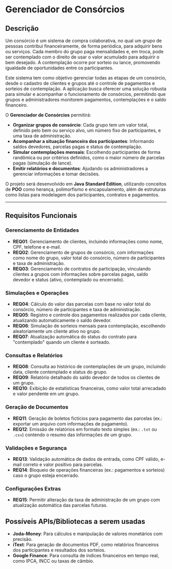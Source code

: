 # **Gerenciador de Consórcios**

## **Descrição**
Um consórcio é um sistema de compra colaborativa, no qual um grupo de pessoas contribui financeiramente, de forma periódica, para adquirir bens ou serviços. Cada membro do grupo paga mensalidades e, em troca, pode ser contemplado com o direito de usar o valor acumulado para adquirir o bem desejado. A contemplação ocorre por sorteio ou lance, promovendo igualdade de oportunidades entre os participantes.

Este sistema tem como objetivo gerenciar todas as etapas de um consórcio, desde o cadastro de clientes e grupos até o controle de pagamentos e sorteios de contemplação. A aplicação busca oferecer uma solução robusta para simular e acompanhar o funcionamento de consórcios, permitindo que grupos e administradores monitorem pagamentos, contemplações e o saldo financeiro.

O **Gerenciador de Consórcios** permitirá:
- **Organizar grupos de consórcio**: Cada grupo tem um valor total, definido pelo bem ou serviço alvo, um número fixo de participantes, e uma taxa de administração.
- **Acompanhar a situação financeira dos participantes**: Informando saldos devedores, parcelas pagas e status de contemplação.
- **Simular contemplações mensais**: Escolhendo participantes de forma randômica ou por critérios definidos, como o maior número de parcelas pagas (simulação de lance).
- **Emitir relatórios e documentos**: Ajudando os administradores a gerenciar informações e tomar decisões.

O projeto será desenvolvido em **Java Standard Edition**, utilizando conceitos de **POO** como herança, polimorfismo e encapsulamento, além de estruturas como listas para modelagem dos participantes, contratos e pagamentos.

---

## **Requisitos Funcionais**

### **Gerenciamento de Entidades**
- **REQ01**: Gerenciamento de clientes, incluindo informações como nome, CPF, telefone e e-mail.
- **REQ02**: Gerenciamento de grupos de consórcio, com informações como nome do grupo, valor total do consórcio, número de participantes e taxa de administração.
- **REQ03**: Gerenciamento de contratos de participação, vinculando clientes a grupos com informações sobre parcelas pagas, saldo devedor e status (ativo, contemplado ou encerrado).

### **Simulações e Operações**
- **REQ04**: Cálculo do valor das parcelas com base no valor total do consórcio, número de participantes e taxa de administração.
- **REQ05**: Registro e controle dos pagamentos realizados por cada cliente, atualizando automaticamente o saldo devedor.
- **REQ06**: Simulação de sorteios mensais para contemplação, escolhendo aleatoriamente um cliente ativo no grupo.
- **REQ07**: Atualização automática do status do contrato para "contemplado" quando um cliente é sorteado.

### **Consultas e Relatórios**
- **REQ08**: Consulta ao histórico de contemplações de um grupo, incluindo data, cliente contemplado e status do grupo.
- **REQ09**: Relatório detalhado do saldo devedor de todos os clientes de um grupo.
- **REQ10**: Exibição de estatísticas financeiras, como valor total arrecadado e valor pendente em um grupo.

### **Geração de Documentos**
- **REQ11**: Geração de boletos fictícios para pagamento das parcelas (ex.: exportar um arquivo com informações de pagamento).
- **REQ12**: Emissão de relatórios em formato texto simples (ex.: `.txt` ou `.csv`) contendo o resumo das informações de um grupo.

### **Validações e Segurança**
- **REQ13**: Validação automática de dados de entrada, como CPF válido, e-mail correto e valor positivo para parcelas.
- **REQ14**: Bloqueio de operações financeiras (ex.: pagamentos e sorteios) caso o grupo esteja encerrado.

### **Configurações Extras**
- **REQ15**: Permitir alteração da taxa de administração de um grupo com atualização automática das parcelas futuras.

## Possíveis APIs/Bibliotecas a serem usadas
- **Joda-Money**: Para cálculos e manipulação de valores monetários com precisão.
- **iText**: Para geração de documentos PDF, como relatórios financeiros dos participantes e resultados dos sorteios.
- **Google Finance**: Para consulta de índices financeiros em tempo real, como IPCA, INCC ou taxas de câmbio.

